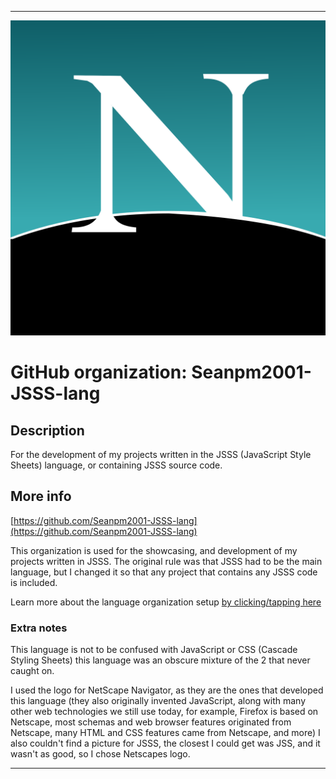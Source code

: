 
***

![NetscapeNavigator.png failed to load. The file may be missing or corrupt. Check the file path for errors first.](/AdditionalInfo/1/Seanpm2001-JSSS-lang/NetscapeNavigator.png)

# GitHub organization: Seanpm2001-JSSS-lang

## Description

For the development of my projects written in the JSSS (JavaScript Style Sheets) language, or containing JSSS source code.

## More info

[https://github.com/Seanpm2001-JSSS-lang](https://github.com/Seanpm2001-JSSS-lang)

This organization is used for the showcasing, and development of my projects written in JSSS. The original rule was that JSSS had to be the main language, but I changed it so that any project that contains any JSSS code is included.

Learn more about the language organization setup [by clicking/tapping here](/AdditionalInfo/LanguageOrgs/README.md)

### Extra notes

This language is not to be confused with JavaScript or CSS (Cascade Styling Sheets) this language was an obscure mixture of the 2 that never caught on.

I used the logo for NetScape Navigator, as they are the ones that developed this language (they also originally invented JavaScript, along with many other web technologies we still use today, for example, Firefox is based on Netscape, most schemas and web browser features originated from Netscape, many HTML and CSS features came from Netscape, and more) I also couldn't find a picture for JSSS, the closest I could get was JSS, and it wasn't as good, so I chose Netscapes logo.

***
